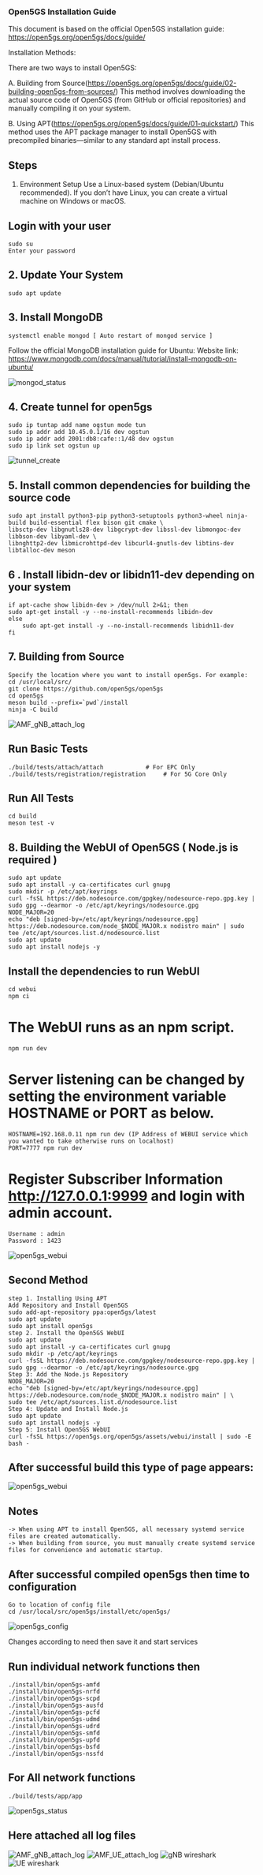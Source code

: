 ### Open5GS Installation Guide
This document is based on the official Open5GS installation guide: https://open5gs.org/open5gs/docs/guide/

Installation Methods:

There are two ways to install Open5GS:

 A. Building from Source(https://open5gs.org/open5gs/docs/guide/02-building-open5gs-from-sources/)
This method involves downloading the actual source code of Open5GS (from GitHub or official repositories) and manually compiling it on your system.

 B. Using APT(https://open5gs.org/open5gs/docs/guide/01-quickstart/)
This method uses the APT package manager to install Open5GS with precompiled binaries—similar to any standard apt install process.

## Steps
 1. Environment Setup
Use a Linux-based system (Debian/Ubuntu recommended).
If you don’t have Linux, you can create a virtual machine on Windows or macOS.

## Login with your user
    sudo su 
    Enter your password 

## 2. Update Your System
    sudo apt update 

## 3. Install MongoDB
    systemctl enable mongod [ Auto restart of mongod service ]
Follow the official MongoDB installation guide for Ubuntu:
Website link: https://www.mongodb.com/docs/manual/tutorial/install-mongodb-on-ubuntu/

![mongod_status](../../Pictures/mongod_status.png) 

## 4. Create tunnel for open5gs
    sudo ip tuntap add name ogstun mode tun 
    sudo ip addr add 10.45.0.1/16 dev ogstun 
    sudo ip addr add 2001:db8:cafe::1/48 dev ogstun 
    sudo ip link set ogstun up 
![tunnel_create](../../Pictures/tunnel_create.png)     

## 5. Install common dependencies for building the source code
    sudo apt install python3-pip python3-setuptools python3-wheel ninja-build build-essential flex bison git cmake \ 
    libsctp-dev libgnutls28-dev libgcrypt-dev libssl-dev libmongoc-dev libbson-dev libyaml-dev \ 
    libnghttp2-dev libmicrohttpd-dev libcurl4-gnutls-dev libtins-dev libtalloc-dev meson 

## 6 . Install libidn-dev or libidn11-dev depending on your system

    if apt-cache show libidn-dev > /dev/null 2>&1; then 
    sudo apt-get install -y --no-install-recommends libidn-dev 
    else 
        sudo apt-get install -y --no-install-recommends libidn11-dev 
    fi 

## 7. Building from Source
    Specify the location where you want to install open5gs. For example:
    cd /usr/local/src/ 
    git clone https://github.com/open5gs/open5gs 
    cd open5gs 
    meson build --prefix=`pwd`/install 
    ninja -C build 
![AMF_gNB_attach_log](../../Pictures/open5gs_meson_build.png) 

## Run Basic Tests
    ./build/tests/attach/attach            # For EPC Only
    ./build/tests/registration/registration     # For 5G Core Only

## Run All Tests
    cd build 
    meson test -v 

## 8. Building the WebUI of Open5GS ( Node.js is required ) 
    sudo apt update 
    sudo apt install -y ca-certificates curl gnupg 
    sudo mkdir -p /etc/apt/keyrings 
    curl -fsSL https://deb.nodesource.com/gpgkey/nodesource-repo.gpg.key | sudo gpg --dearmor -o /etc/apt/keyrings/nodesource.gpg 
    NODE_MAJOR=20 
    echo "deb [signed-by=/etc/apt/keyrings/nodesource.gpg] https://deb.nodesource.com/node_$NODE_MAJOR.x nodistro main" | sudo tee /etc/apt/sources.list.d/nodesource.list 
    sudo apt update 
    sudo apt install nodejs -y 

## Install the dependencies to run WebUI
    cd webui 
    npm ci 

# The WebUI runs as an npm script.
    npm run dev 

# Server listening can be changed by setting the environment variable HOSTNAME or PORT as below.

    HOSTNAME=192.168.0.11 npm run dev (IP Address of WEBUI service which you wanted to take otherwise runs on localhost)
    PORT=7777 npm run dev 

# Register Subscriber Information http://127.0.0.1:9999 and login with admin account.
    Username : admin 
    Password : 1423 
![open5gs_webui](../../Pictures/open5gs_webui.png)     



## Second Method
    step 1. Installing Using APT
    Add Repository and Install Open5GS
    sudo add-apt-repository ppa:open5gs/latest 
    sudo apt update 
    sudo apt install open5gs 
    step 2. Install the Open5GS WebUI
    sudo apt update 
    sudo apt install -y ca-certificates curl gnupg 
    sudo mkdir -p /etc/apt/keyrings 
    curl -fsSL https://deb.nodesource.com/gpgkey/nodesource-repo.gpg.key | sudo gpg --dearmor -o /etc/apt/keyrings/nodesource.gpg 
    Step 3: Add the Node.js Repository
    NODE_MAJOR=20 
    echo "deb [signed-by=/etc/apt/keyrings/nodesource.gpg] https://deb.nodesource.com/node_$NODE_MAJOR.x nodistro main" | \ 
    sudo tee /etc/apt/sources.list.d/nodesource.list 
    Step 4: Update and Install Node.js
    sudo apt update 
    sudo apt install nodejs -y 
    Step 5: Install Open5GS WebUI
    curl -fsSL https://open5gs.org/open5gs/assets/webui/install | sudo -E bash -  
 
 ## After successful build this type of page appears:
 ![open5gs_webui](../../Pictures/open5gs_webui.png)     
    
## Notes
    -> When using APT to install Open5GS, all necessary systemd service files are created automatically.
    -> When building from source, you must manually create systemd service files for convenience and automatic startup.

## After successful compiled open5gs then time to configuration
    Go to location of config file
    cd /usr/local/src/open5gs/install/etc/open5gs/ 
![open5gs_config](../../Pictures/open5gs_config.png)

Changes according to need then save it and start services 

## Run individual network functions then 
    ./install/bin/open5gs-amfd 
    ./install/bin/open5gs-nrfd 
    ./install/bin/open5gs-scpd 
    ./install/bin/open5gs-ausfd 
    ./install/bin/open5gs-pcfd 
    ./install/bin/open5gs-udmd 
    ./install/bin/open5gs-udrd 
    ./install/bin/open5gs-smfd 
    ./install/bin/open5gs-upfd 
    ./install/bin/open5gs-bsfd 
    ./install/bin/open5gs-nssfd 

## For All network functions 
    ./build/tests/app/app 
![open5gs_status](../../Pictures/Network_funtions_status_check.png)

## Here attached all log files
![AMF_gNB_attach_log](../../Pictures/AMF_log.png) 
![AMF_UE_attach_log](../../Pictures/AMF_UE.png) 
![gNB wireshark](../../Pictures/Wireshark_ngap_gNB.png)
![UE wireshark](../../Pictures/Wireshark_UE.png)










